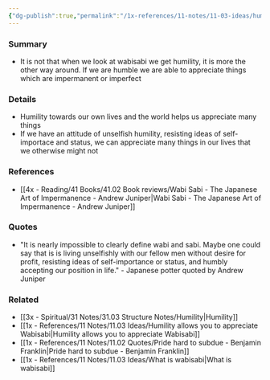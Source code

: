 ```yaml
---
{"dg-publish":true,"permalink":"/1x-references/11-notes/11-03-ideas/humility-allows-you-to-appreciate-wabisabi/","title":"Humility allows you to appreciate Wabisabi","created":"2022-11-27T23:16:09.000+03:00","updated":"2024-02-14T20:18:30.148+03:00"}
---
```



### Summary
- It is not that when we look at wabisabi we get humility, it is more the other way around. If we are humble we are able to appreciate things which are impermanent or imperfect

### Details
- Humility towards our own lives and the world helps us appreciate many things
- If we have an attitude of unselfish humility, resisting ideas of self-importace and status, we can appreciate many things in our lives that we otherwise might not

### References
- [[4x - Reading/41 Books/41.02 Book reviews/Wabi Sabi - The Japanese Art of Impermanence - Andrew Juniper\|Wabi Sabi - The Japanese Art of Impermanence - Andrew Juniper]]

### Quotes
- "It is nearly impossible to clearly define wabi and sabi. Maybe one could say that is is living unselfishly with our fellow men without desire for profit, resisting ideas of self-importance or status, and humbly accepting our position in life." - Japanese potter quoted by Andrew Juniper 

### Related
- [[3x - Spiritual/31 Notes/31.03 Structure Notes/Humility\|Humility]]
- [[1x - References/11 Notes/11.03 Ideas/Humility allows you to appreciate Wabisabi\|Humility allows you to appreciate Wabisabi]]
- [[1x - References/11 Notes/11.02 Quotes/Pride hard to subdue - Benjamin Franklin\|Pride hard to subdue - Benjamin Franklin]]
- [[1x - References/11 Notes/11.03 Ideas/What is wabisabi\|What is wabisabi]]